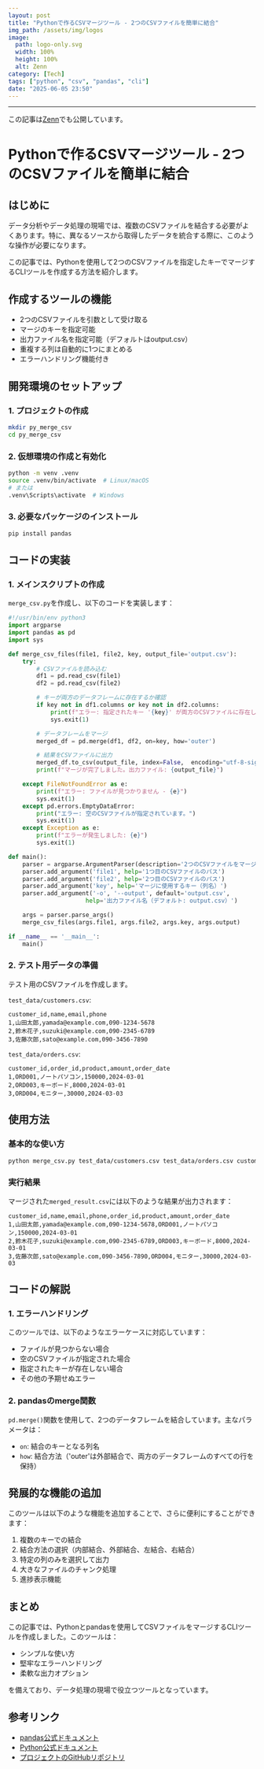 ```yaml
---
layout: post
title: "Pythonで作るCSVマージツール - 2つのCSVファイルを簡単に結合"
img_path: /assets/img/logos
image:
  path: logo-only.svg
  width: 100%
  height: 100%
  alt: Zenn
category: [Tech]
tags: ["python", "csv", "pandas", "cli"]
date: "2025-06-05 23:50"
---
```



---

この記事は[Zenn](https://zenn.dev/long910/articles/2025-06-05-python-csv-merge-tool)でも公開しています。

# Pythonで作るCSVマージツール - 2つのCSVファイルを簡単に結合

## はじめに

データ分析やデータ処理の現場では、複数のCSVファイルを結合する必要がよくあります。特に、異なるソースから取得したデータを統合する際に、このような操作が必要になります。

この記事では、Pythonを使用して2つのCSVファイルを指定したキーでマージするCLIツールを作成する方法を紹介します。

## 作成するツールの機能

- 2つのCSVファイルを引数として受け取る
- マージのキーを指定可能
- 出力ファイル名を指定可能（デフォルトはoutput.csv）
- 重複する列は自動的に1つにまとめる
- エラーハンドリング機能付き

## 開発環境のセットアップ

### 1. プロジェクトの作成

```bash
mkdir py_merge_csv
cd py_merge_csv
```

### 2. 仮想環境の作成と有効化

```bash
python -m venv .venv
source .venv/bin/activate  # Linux/macOS
# または
.venv\Scripts\activate  # Windows
```

### 3. 必要なパッケージのインストール

```bash
pip install pandas
```

## コードの実装

### 1. メインスクリプトの作成

`merge_csv.py`を作成し、以下のコードを実装します：

```python
#!/usr/bin/env python3
import argparse
import pandas as pd
import sys

def merge_csv_files(file1, file2, key, output_file='output.csv'):
    try:
        # CSVファイルを読み込む
        df1 = pd.read_csv(file1)
        df2 = pd.read_csv(file2)

        # キーが両方のデータフレームに存在するか確認
        if key not in df1.columns or key not in df2.columns:
            print(f"エラー: 指定されたキー '{key}' が両方のCSVファイルに存在しません。")
            sys.exit(1)

        # データフレームをマージ
        merged_df = pd.merge(df1, df2, on=key, how='outer')

        # 結果をCSVファイルに出力
        merged_df.to_csv(output_file, index=False,  encoding="utf-8-sig")
        print(f"マージが完了しました。出力ファイル: {output_file}")

    except FileNotFoundError as e:
        print(f"エラー: ファイルが見つかりません - {e}")
        sys.exit(1)
    except pd.errors.EmptyDataError:
        print("エラー: 空のCSVファイルが指定されています。")
        sys.exit(1)
    except Exception as e:
        print(f"エラーが発生しました: {e}")
        sys.exit(1)

def main():
    parser = argparse.ArgumentParser(description='2つのCSVファイルをマージします。')
    parser.add_argument('file1', help='1つ目のCSVファイルのパス')
    parser.add_argument('file2', help='2つ目のCSVファイルのパス')
    parser.add_argument('key', help='マージに使用するキー（列名）')
    parser.add_argument('-o', '--output', default='output.csv',
                      help='出力ファイル名（デフォルト: output.csv）')

    args = parser.parse_args()
    merge_csv_files(args.file1, args.file2, args.key, args.output)

if __name__ == '__main__':
    main()
```

### 2. テスト用データの準備

テスト用のCSVファイルを作成します。

`test_data/customers.csv`:
```csv
customer_id,name,email,phone
1,山田太郎,yamada@example.com,090-1234-5678
2,鈴木花子,suzuki@example.com,090-2345-6789
3,佐藤次郎,sato@example.com,090-3456-7890
```

`test_data/orders.csv`:
```csv
customer_id,order_id,product,amount,order_date
1,ORD001,ノートパソコン,150000,2024-03-01
2,ORD003,キーボード,8000,2024-03-01
3,ORD004,モニター,30000,2024-03-03
```

## 使用方法

### 基本的な使い方

```bash
python merge_csv.py test_data/customers.csv test_data/orders.csv customer_id -o merged_result.csv
```

### 実行結果

マージされた`merged_result.csv`には以下のような結果が出力されます：

```csv
customer_id,name,email,phone,order_id,product,amount,order_date
1,山田太郎,yamada@example.com,090-1234-5678,ORD001,ノートパソコン,150000,2024-03-01
2,鈴木花子,suzuki@example.com,090-2345-6789,ORD003,キーボード,8000,2024-03-01
3,佐藤次郎,sato@example.com,090-3456-7890,ORD004,モニター,30000,2024-03-03
```

## コードの解説

### 1. エラーハンドリング

このツールでは、以下のようなエラーケースに対応しています：

- ファイルが見つからない場合
- 空のCSVファイルが指定された場合
- 指定されたキーが存在しない場合
- その他の予期せぬエラー

### 2. pandasのmerge関数

`pd.merge()`関数を使用して、2つのデータフレームを結合しています。主なパラメータは：

- `on`: 結合のキーとなる列名
- `how`: 結合方法（'outer'は外部結合で、両方のデータフレームのすべての行を保持）

## 発展的な機能の追加

このツールは以下のような機能を追加することで、さらに便利にすることができます：

1. 複数のキーでの結合
2. 結合方法の選択（内部結合、外部結合、左結合、右結合）
3. 特定の列のみを選択して出力
4. 大きなファイルのチャンク処理
5. 進捗表示機能

## まとめ

この記事では、Pythonとpandasを使用してCSVファイルをマージするCLIツールを作成しました。このツールは：

- シンプルな使い方
- 堅牢なエラーハンドリング
- 柔軟な出力オプション

を備えており、データ処理の現場で役立つツールとなっています。

## 参考リンク

- [pandas公式ドキュメント](https://pandas.pydata.org/docs/)
- [Python公式ドキュメント](https://docs.python.org/ja/3/)
- [プロジェクトのGitHubリポジトリ](https://github.com/long-910/py_merge_csv) 
